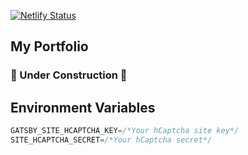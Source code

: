 [![Netlify Status](https://api.netlify.com/api/v1/badges/be1eecf4-f0be-4021-bd6a-7f0ec53c2a5d/deploy-status)](https://app.netlify.com/sites/abdulsamad-dev/deploys)

## My Portfolio 

### :construction: Under Construction :construction:

## Environment Variables
```js
GATSBY_SITE_HCAPTCHA_KEY=/*Your hCaptcha site key*/
SITE_HCAPTCHA_SECRET=/*Your hCaptcha secret*/
```